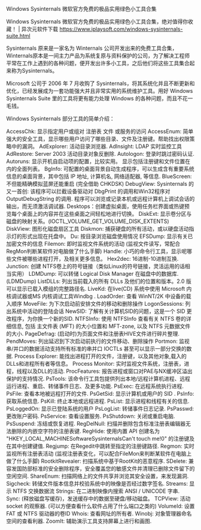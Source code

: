 Windows Sysinternals 微软官方免费的极品实用绿色小工具合集

Windows Sysinternals 微软官方免费的极品实用绿色小工具合集，绝对值得你收藏！ | 异次元软件下载 https://www.iplaysoft.com/windows-sysinternals-suite.html

Sysinternals 原来是一家名为 Winternals 公司开发出来的免费工具合集，Winternals原本是一间主力产品为系统复原与资料保护的公司，为了解决工程师平常在工作上遇到的各种问题，便开发出许多小工具，之后他们将这些工具集合起来称为Sysinternals。

Microsoft 公司于 2006 年 7 月收购了 Sysinternals，将其系统化并且不断更新和优化，已经发展成为一套功能强大并且非常实用的系统维护工具。用好 Windows Sysinternals Suite 里的工具将更有能力处理 Windows 的各种问题，而且不花一毛钱。

Windows Sysinternals 部分工具的简单介绍：

AccessChk: 显示指定用户或组对 注册表 文件 或服务的访问
AccessEnum: 简单强大的安全工具，显示哪些用户访问了哪些目录、文件及注册键。帮助找出权限策略中的漏洞。
AdExplorer: 活动目录浏览器.
AdInsight: LDAP 实时监控工具
AdRestore: Server 2003 活动目录对象反删除.
Autologon: 登录时跳过密码认证.
Autoruns: 显示开机自启动项的配置，比较实用。 显示包括注册键和文件位置在内的全面列表。
BgInfo: 可配置的桌面背景自动生成程序，可以生成含有重要系统信息的桌面背景，其中包括 IP 地址, 计算机名, 网络适配器, 等信息.
BlueScreen: 不但能精确模拟蓝屏还能重启 (完全借助 CHKDSK)
DebugView: Sysinternals 的又一首创: 该程序可以拦截设备驱动对 DbgPrint 的调用和Win32程序对OutputDebugString 的调用. 程序可以浏览或记录本机或远程计算机上调试会话的输出，而无须激活调试器.
Desktops：创建虚拟桌面，使用任务栏界面或热键预览每个桌面上的内容并在这些桌面之间轻松地进行切换。
DiskExt: 显示卷分区与磁盘的映射关系。(IOCTL_VOLUME_GET_VOLUME_DISK_EXTENTS)
DiskView: 图形化磁盘扇区工具
Diskmon: 捕获硬盘的所有活动，或以硬盘活动指示灯的形式出现在托盘中。
Du: 按目录浏览磁盘使用情况
EFSDump: 显示有关已加密文件的信息
Filemon: 即时监视文件系统的活动 (监视文件读写，常配合RegMon判断某软件对电脑做了什么手脚)
Handle: 小巧的命令行工具，显示呢哪些文件被哪些进程打开，及相关更多信息。
Hex2dec: 16进制-10进制互换.
Junction: 创建 NTFS卷上的符号链接（类似Linux的符号链接，灵活运用的话相当实用）
LDMDump: 可以转储 Logical Disk Manager 在磁盘中的数据库.(LDMDump)
ListDLLs: 列出当前载入的所有 DLLs 及他们的位置和版本。2.0 版可以显示已载入模组的完整路径名.
LiveKd: 在live(CD) 系统中使用 Microsoft 内核调试器或MS 内核调试工具Windbg .
LoadOrder: 查看 WinNT/2K 中设备的载入顺序
MoveFile: 为下次启动前安排文件的移动和删除操作
LogonSessions: 列出系统中活动的登陆会话
NewSID: 了解有关计算机SID的问题，这是一个 SID 更改程序，为你换一个新的SID.
NTFSInfo: 使用 NTFSInfo 查看有关 NTFS 卷的详细信息, 包括 主文件表 (MFT) 的大小位置和 MFT-zone, 以及 NTFS 元数据文件的大小.
PageDefrag: (启动时)为页面文件和注册表HIVE文件进行碎片整理.
PendMoves: 列出延迟到下次启动前执行的文件移动、删除操作
Portmon: 监视串/并口的数据活动支持所有标准的串并口 IOCTLs 甚至可以显示一部分交换的数据.
Process Explorer: 能找出进程打开的文件，注册键，以及其他对象,载入的 DLLs和进程所有者等信息。
Process Monitor: 实时监视文件系统，注册表，进程，线程以及DLL的活动.
ProcFeatures: 报告进程或窗口对PAE与NX缓冲区溢出保护的支持情况.
PsTools: 该命令行工具包提供列出本地/远程计算机进程、远程运行进程、重启、转储事件日志、及更多功能.
PsExec: 在远程系统执行进程.
PsFile: 查看本地被远程打开的文件.
PsGetSid: 显示计算机或用户的 SID .
PsInfo: 获取系统信息.
PsKill: 终止本地或远程进程.
PsList: 显示进程和线程有关的信息.
PsLoggedOn: 显示已登陆系统的用户
PsLogList: 转储事件日志记录.
PsPasswd: 更改账户密码.
PsService: 查看设置服务.
PsShutdown: 关闭或重启电脑.
PsSuspend: 冻结或恢复进程.
RegDelNull: 扫描并删除包含标准注册表编辑器无法删除的内嵌空字符的注册表键.
RegHide: 使用内置 API 创建名为 "HKEY_LOCAL_MACHINESoftwareSysinternalsCan't touch me!0" 的注册键及在其中创建键值.
Regjump: 在Regedit中跳转至指定的注册键路径.
Regmon: 实时监视所有注册表活动 (监视注册表变化，可以配合FileMon来判断某软件在电脑上做了什么手脚)
RootkitRevealer: 扫描系统中基于RootKit的恶意程序.
SDelete: 兼容发国防部标准的安全删除程序，安全覆盖您的敏感文件并清理已删除文件留下的空闲空间.
ShareEnum: 扫描网络上的文件共享并浏览其安全设置，来发现漏洞.
Sigcheck: 转储文件版本信息并校验系统中的映像是否经过数字签名.
Streams: 显示 NTFS 交换数据流
Strings: 在二进制映像内搜索 ANSI / UNICODE 字串.
Sync: (释放磁盘写缓存)，发送缓存中的数据至硬盘/移动磁盘。
TCPView:  活动 socket 的观察器. (可以方便查看什么软件占用了什么端口之类的)
VolumeId: 设置 FAT 或 NTFS 驱动器的卷ID
Whois: 查看网址的所有者.
Winobj: 对象管理器命名空间的查看利器.
ZoomIt: 辅助演示工具支持屏幕上进行和画图.

